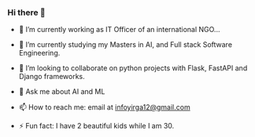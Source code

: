 ### Hi there 👋

- 🔭 I’m currently working as IT Officer of an international NGO...
- 🌱 I’m currently studying my Masters in AI, and Full stack Software Engineering. 
- 👯 I’m looking to collaborate on python projects with Flask, FastAPI and Django frameworks. 
- 💬 Ask me about AI and ML
- 📫 How to reach me: email at infoyirga12@gmail.com

- ⚡ Fun fact: I have 2 beautiful kids while I am 30.

